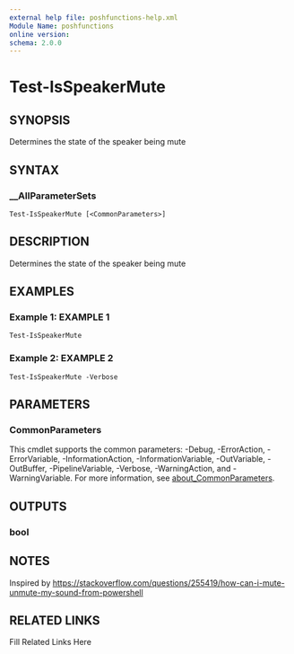 ```yaml
---
external help file: poshfunctions-help.xml
Module Name: poshfunctions
online version: 
schema: 2.0.0
---
```


# Test-IsSpeakerMute

## SYNOPSIS

Determines the state of the speaker being mute

## SYNTAX

### __AllParameterSets

```
Test-IsSpeakerMute [<CommonParameters>]
```

## DESCRIPTION

Determines the state of the speaker being mute


## EXAMPLES

### Example 1: EXAMPLE 1

```
Test-IsSpeakerMute
```







### Example 2: EXAMPLE 2

```
Test-IsSpeakerMute -Verbose
```








## PARAMETERS


### CommonParameters

This cmdlet supports the common parameters: -Debug, -ErrorAction, -ErrorVariable, -InformationAction, -InformationVariable, -OutVariable, -OutBuffer, -PipelineVariable, -Verbose, -WarningAction, and -WarningVariable. For more information, see [about_CommonParameters](http://go.microsoft.com/fwlink/?LinkID=113216).

## OUTPUTS

### bool



## NOTES

Inspired by https://stackoverflow.com/questions/255419/how-can-i-mute-unmute-my-sound-from-powershell


## RELATED LINKS

Fill Related Links Here

